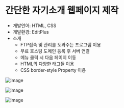 # 간단한 자기소개 웹페이지 제작
- 개발언어: HTML, CSS
- 개발환경: EditPlus
- 소개
  - FTP접속 및 관리를 도와주는 프로그램 이용
  - 무료 호스팅 도메인 등록 후 서버 연결
  - 메뉴 클릭 시 다음 페이지 이동
  - HTML의 다양한 태그들 이용
  - CSS border-style Property 이용



![image](https://user-images.githubusercontent.com/65011438/153123718-4c6b4f41-c95f-4f8d-a998-377185f20da0.png)


![image](https://user-images.githubusercontent.com/65011438/153123744-c719eb0b-53d2-4d11-909a-67f02c7cd316.png)


![image](https://user-images.githubusercontent.com/65011438/153123756-7f3dfc56-249d-4651-840c-955edcf524d9.png)
